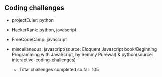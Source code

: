 ## Coding challenges
* projectEuler: python
* HackerRank: python, javascript
* FreeCodeCamp: javascript
* miscellaneous: javascript(source: Eloquent Javascript book/Beginning Programming with JavaScript, by Semmy Purewal) & python(source: interactive-coding-challenges)

  * Total challenges completed so far: 105
